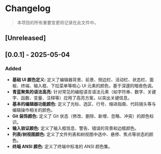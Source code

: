 # Changelog

> 本项目的所有重要变更将记录在此文件中。

## [Unreleased]

## [0.0.1] - 2025-05-04

### Added

- **基础 UI 颜色定义:** 定义了编辑器背景、前景、侧边栏、活动栏、状态栏、面板、终端、输入框、下拉菜单等核心 UI 元素的颜色，基于深邃的暗夜色调。
- **青蓝聚焦的语法高亮:** 针对常见的编程语言语法元素（如字符串、数字、关键字、函数、变量、注释等）应用了高亮方案，以突出关键信息。
- **基本的编辑器功能颜色:** 定义了光标、选区、行号、缩进指南、代码镜头等与编辑操作相关的颜色。
- **Git 装饰颜色:** 定义了 Git 状态（修改、删除、新增、忽略、冲突）的颜色标识。
- **输入验证颜色:** 定义了输入框信息、警告、错误的背景和边框颜色。
- **列表/树视图颜色:** 定义了文件列表和树视图中选中、悬停、焦点等状态的颜色。
- **终端 ANSI 颜色:** 定义了终端中标准的 ANSI 颜色集。
